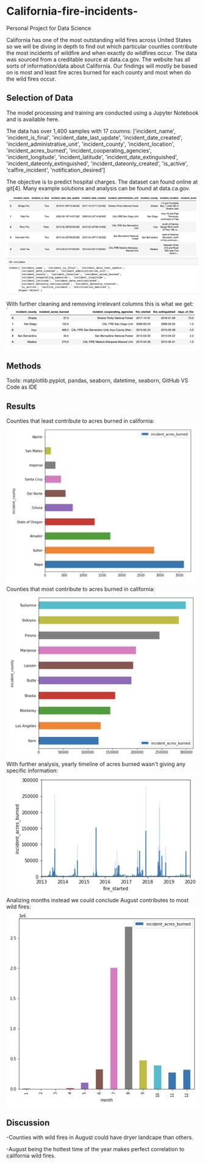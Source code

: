 # California-fire-incidents-
Personal Project for Data Science

California has one of the most outstanding wild fires across United States so we will be diving in depth to find out which particular counties contribute the most incidents of wildfire and when exactly do wildfires occur. The data was sourced from a creditable source at data.ca.gov. The website has all sorts of information/data about California. Our findings will mostly be based on is most and least fire acres burned for each county and most when do the wild fires occur.

## Selection of Data
The model processing and training are conducted using a Jupyter Notebook and is available here.

The data has over 1,400 samples with 17 coumns: 
       [‘incident_name', 'incident_is_final', 'incident_date_last_update',
       'incident_date_created', 'incident_administrative_unit',
       'incident_county', 'incident_location', 'incident_acres_burned',
       'incident_cooperating_agencies', 'incident_longitude',
       'incident_latitude', 'incident_date_extinguished',
       'incident_dateonly_extinguished', 'incident_dateonly_created',
       'is_active', 'calfire_incident', 'notification_desired']

The objective is to predict hospital charges. The dataset can found online at git[4]. Many example solutions and analysis can be found at data.ca.gov. 
![Picture1](pic1.png)

With further cleaning and removing irrelevant columns this is what we get:
![Picture1](pic2.png)

## Methods
Tools:
matplotlib.pyplot, pandas, seaborn, datetime, seaborn, GitHub
VS Code as IDE

## Results
Counties that least contribute to acres burned in california:
![Picture1](pic3.png)
Counties that most contribute to acres burned in california:
![Picture1](pic4.png)
With further analysis, yearly timeline of acres burned wasn't giving any specific information:
![Picture1](pic5.png)
Analizing months instead we could conclude August contributes to most wild fires:
![Picture1](pic6.png)


## Discussion
-Counties with wild fires in August could have dryer landcape than others.

-August being the hottest time of the year makes perfect correlation to california wild fires.


